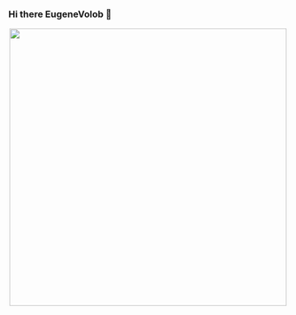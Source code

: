 ### Hi there EugeneVolob 👋
<div id="header" align="center">
  <img src="https://media.giphy.com/media/YvX3ZZ5yfXdChkuRne/giphy.gif" width="500"/>
</div>
<!--
**EugeneVolob/EugeneVolob** is a ✨ _special_ ✨ repository because its `README.md` (this file) appears on your GitHub profile.

Here are some ideas to get you started:

- 🔭 I’m currently working on ...
- 🌱 I’m currently learning ...
- 👯 I’m looking to collaborate on ...
- 🤔 I’m looking for help with ...
- 💬 Ask me about ...
- 📫 How to reach me: ...
- 😄 Pronouns: ...
- ⚡ Fun fact: ...
-->
